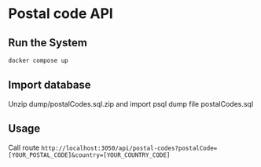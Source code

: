 # Postal code API

## Run the System

```bash
docker compose up
```

## Import database

Unzip dump/postalCodes.sql.zip and import psql dump file postalCodes.sql

## Usage

Call route `http://localhost:3050/api/postal-codes?postalCode=[YOUR_POSTAL_CODE]&country=[YOUR_COUNTRY_CODE]`
